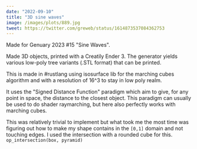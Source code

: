 ```yaml
---
date: "2022-09-10"
title: "3D sine waves"
image: /images/plots/889.jpg
tweet: https://twitter.com/greweb/status/1614873537084362753
---
```


Made for Genuary 2023 #15 "Sine Waves".

Made 3D objects, printed with a Creatily Ender 3. The generator yields various low-poly tree variants (.STL format) that can be printed.

This is made in #rustlang using isosurface lib for the marching cubes algorithm and with a resolution of 16^3 to stay in low poly realm.

It uses the "Signed Distance Function" paradigm which aim to give, for any point in space, the distance to the closest object. This paradigm can usually be used to do shader raymarching, but here also perfectly works with marching cubes.

This was relatively trivial to implement but what took me the most time was figuring out how to make my shape contains in the `[0,1]` domain and not touching edges. I used the intersection with a rounded cube for this. `op_intersection(box, pyramid)`
